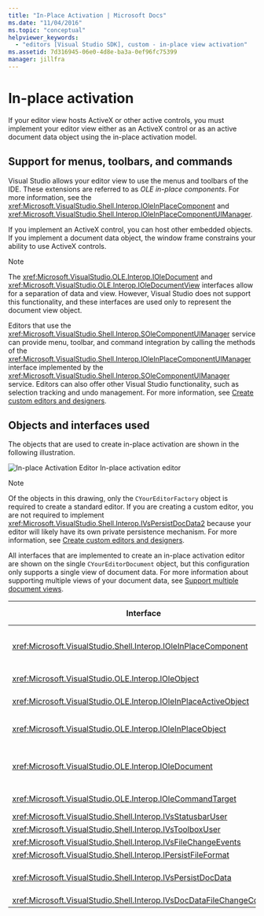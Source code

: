 ```yaml
---
title: "In-Place Activation | Microsoft Docs"
ms.date: "11/04/2016"
ms.topic: "conceptual"
helpviewer_keywords:
  - "editors [Visual Studio SDK], custom - in-place view activation"
ms.assetid: 7d316945-06e0-4d8e-ba3a-0ef96fc75399
manager: jillfra
---
```

# In-place activation
If your editor view hosts ActiveX or other active controls, you must implement your editor view either as an ActiveX control or as an active document data object using the in-place activation model.

## Support for menus, toolbars, and commands
 Visual Studio allows your editor view to use the menus and toolbars of the IDE. These extensions are referred to as *OLE in-place components*. For more information, see the <xref:Microsoft.VisualStudio.Shell.Interop.IOleInPlaceComponent> and <xref:Microsoft.VisualStudio.Shell.Interop.IOleInPlaceComponentUIManager>.

 If you implement an ActiveX control, you can host other embedded objects. If you implement a document data object, the window frame constrains your ability to use ActiveX controls.

> [!NOTE]
> The <xref:Microsoft.VisualStudio.OLE.Interop.IOleDocument> and <xref:Microsoft.VisualStudio.OLE.Interop.IOleDocumentView> interfaces allow for a separation of data and view. However, Visual Studio does not support this functionality, and these interfaces are used only to represent the document view object.

 Editors that use the <xref:Microsoft.VisualStudio.Shell.Interop.SOleComponentUIManager> service can provide menu, toolbar, and command integration by calling the methods of the <xref:Microsoft.VisualStudio.Shell.Interop.IOleInPlaceComponentUIManager> interface implemented by the <xref:Microsoft.VisualStudio.Shell.Interop.SOleComponentUIManager> service. Editors can also offer other Visual Studio functionality, such as selection tracking and undo management. For more information, see [Create custom editors and designers](../extensibility/creating-custom-editors-and-designers.md).

## Objects and interfaces used
 The objects that are used to create in-place activation are shown in the following illustration.

 ![In&#45;place Activation Editor](../extensibility/media/vsinplaceactivationeditor.gif "vsInPlaceActivationEditor")
In-place activation editor

> [!NOTE]
> Of the objects in this drawing, only the `CYourEditorFactory` object is required to create a standard editor. If you are creating a custom editor, you are not required to implement <xref:Microsoft.VisualStudio.Shell.Interop.IVsPersistDocData2> because your editor will likely have its own private persistence mechanism. For more information, see [Create custom editors and designers](../extensibility/creating-custom-editors-and-designers.md).

 All interfaces that are implemented to create an in-place activation editor are shown on the single `CYourEditorDocument` object, but this configuration only supports a single view of document data. For more information about supporting multiple views of your document data, see [Support multiple document views](../extensibility/supporting-multiple-document-views.md).

|Interface|Type of object|Use|
|---------------|--------------------|---------|
|<xref:Microsoft.VisualStudio.Shell.Interop.IOleInPlaceComponent>|View|Enables in-place VSPackage objects to operate as fully integrated components of the IDE by using the <xref:Microsoft.VisualStudio.Shell.Interop.SOleComponentUIManager> service. This service integrates the menus, toolbars, and commands of the object into the IDE and issues notifications of state changes.|
|<xref:Microsoft.VisualStudio.OLE.Interop.IOleObject>|View|Principal means by which an embedded object provides basic functionality to its container and communicates with it.|
|<xref:Microsoft.VisualStudio.OLE.Interop.IOleInPlaceActiveObject>|View|Manages the activation and deactivation of in-place objects, and determines how much of the in-place object should be visible.|
|<xref:Microsoft.VisualStudio.OLE.Interop.IOleInPlaceObject>|View|Provides a direct channel of communication between an in-place object, the associated application's outermost frame window, and the document window in the application that contains the embedded object.|
|<xref:Microsoft.VisualStudio.OLE.Interop.IOleDocument>|View|Implements an ActiveX object. Note that the methods of <xref:Microsoft.VisualStudio.OLE.Interop.IOleDocument> and <xref:Microsoft.VisualStudio.OLE.Interop.IOleDocumentView> that separate document data and view are not used in the IDE .|
|<xref:Microsoft.VisualStudio.OLE.Interop.IOleCommandTarget>|View/Data|Enables the document data object or the document view object or both to participate in command handling.|
|<xref:Microsoft.VisualStudio.Shell.Interop.IVsStatusbarUser>|View|Enables status bar updates.|
|<xref:Microsoft.VisualStudio.Shell.Interop.IVsToolboxUser>|View|Enables adding items to the Toolbox.|
|<xref:Microsoft.VisualStudio.Shell.Interop.IVsFileChangeEvents>|Data|Sends notification of changes to the edited file. (This interface is optional.)|
|<xref:Microsoft.VisualStudio.Shell.Interop.IPersistFileFormat>|Data|Used to enable the Save As feature for a file type.|
|<xref:Microsoft.VisualStudio.Shell.Interop.IVsPersistDocData>|Data|Enables persistence for the document. For read-only files, call <xref:Microsoft.VisualStudio.Shell.Interop.IVsPersistDocData2.SetDocDataReadOnly%2A> to provide the "lock" icon that indicates read-only files.|
|<xref:Microsoft.VisualStudio.Shell.Interop.IVsDocDataFileChangeControl>|Data|Determines whether changes to document data should be ignored.|